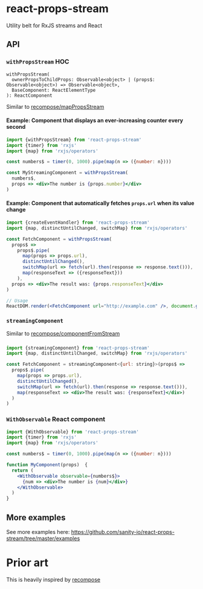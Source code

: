 # react-props-stream

Utility belt for RxJS streams and React

## API
### `withPropsStream` HOC
```
withPropsStream(
  ownerPropsToChildProps: Observable<object> | (props$: Observable<object>) => Observable<object>,
  BaseComponent: ReactElementType
): ReactComponent
```

Similar to [recompose/mapPropsStream](https://github.com/acdlite/recompose/blob/master/docs/API.md#mappropsstream)

#### Example: Component that displays an ever-increasing counter every second
```jsx
import {withPropsStream} from 'react-props-stream'
import {timer} from 'rxjs'
import {map} from 'rxjs/operators'

const numbers$ = timer(0, 1000).pipe(map(n => ({number: n})))

const MyStreamingComponent = withPropsStream(
  numbers$,
  props => <div>The number is {props.number}</div>
)
```

#### Example: Component that automatically fetches `props.url` when its value change

```jsx
import {createEventHandler} from 'react-props-stream'
import {map, distinctUntilChanged, switchMap} from 'rxjs/operators'

const FetchComponent = withPropsStream(
  props$ =>
    props$.pipe(
      map(props => props.url),
      distinctUntilChanged(),
      switchMap(url => fetch(url).then(response => response.text())),
      map(responseText => ({responseText}))
    ),
  props => <div>The result was: {props.responseText}</div>
)

// Usage
ReactDOM.render(<FetchComponent url="http://example.com" />, document.getElementById('myid'))
```

### `streamingComponent`
Similar to [recompose/componentFromStream](https://github.com/acdlite/recompose/blob/master/docs/API.md#mappropsstream)

###
```jsx
import {streamingComponent} from 'react-props-stream'
import {map, distinctUntilChanged, switchMap} from 'rxjs/operators'

const FetchComponent = streamingComponent<{url: string}>(props$ =>
  props$.pipe(
    map(props => props.url),
    distinctUntilChanged(),
    switchMap(url => fetch(url).then(response => response.text())),
    map(responseText => <div>The result was: {responseText}</div>)
  )
)
```

### `WithObservable` React component

```jsx
import {WithObservable} from 'react-props-stream'
import {timer} from 'rxjs'
import {map} from 'rxjs/operators'

const numbers$ = timer(0, 1000).pipe(map(n => ({number: n})))

function MyComponent(props)  {
  return (
    <WithObservable observable={numbers$}>
      {num => <div>The number is {num}</div>}
    </WithObservable>
  )
}
```

## More examples
See more examples here: https://github.com/sanity-io/react-props-stream/tree/master/examples

# Prior art
This is heavily inspired by [recompose](https://github.com/acdlite/recompose)
